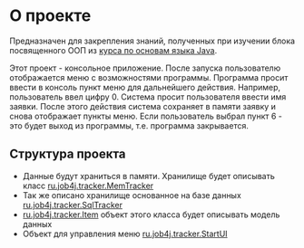 # О проекте 

<p>Предназначен для закрепления знаний, полученных при изучении блока посвященного ООП из <a href="https://github.com/Javandy58/job4j_elementary">курса по основам языка Java</a>.</p>
<p>Этот проект - консольное приложение. После запуска пользователю отображается меню с возможностями программы. Программа просит ввести в консоль пункт меню для дальнейшего действия. Например, пользователь ввел цифру 0. Система просит пользователя ввести имя заявки. После этого действия система сохраняет в памяти заявку и снова отображает пункты меню. Если пользователь выбрал пункт 6 - это будет выход из программы, т.е. программа закрывается.</p>
<h2>Структура проекта</h2>
<ul>
  <li>Данные будут храниться в памяти. Хранилище будет описывать класс <a href="https://github.com/Javandy58/job4j_tracker/blob/master/src/main/java/ru/job4j/tracker/MemTracker.java">ru.job4j.tracker.MemTracker</a></li>
  <li>Так же описано хранилище основанное на базе данных <a href="https://github.com/Javandy58/job4j_tracker/blob/master/src/main/java/ru/job4j/tracker/SqlTracker.java">ru.job4j.tracker.SqlTracker</a></li>
  <li><a href="https://github.com/Javandy58/job4j_tracker/blob/master/src/main/java/ru/job4j/tracker/Item.java">ru.job4j.tracker.Item</a> объект этого класса будет описывать модель данных</li>
  <li>Объект для управления меню <a href="https://github.com/Javandy58/job4j_tracker/blob/master/src/main/java/ru/job4j/tracker/StartUI.java">ru.job4j.tracker.StartUI</a></li>
</ul>
